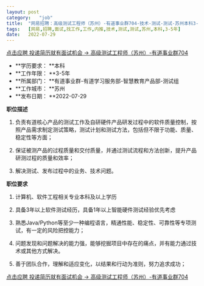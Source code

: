 ```yaml
---
layout:	post
category:	"job"
title:	"网易招聘：高级测试工程师（苏州）-有道事业群704-技术-测试-测试-苏州本科3-5年"
tags:	[网易,招聘,面试,找工作,工作,内推,技术,测试,测试,苏州,本科,3-5年]
date:	2022-07-29
---
```


[点击应聘 投递简历就有面试机会 ->  高级测试工程师（苏州）-有道事业群704](http://mobile.bole.netease.com/bole/boleDetail?id=41928&employeeId=346f03c3cda5f04c&key=all)



- **学历要求： **本科
- **工作年限： **3-5年
- **所属部门： **有道事业群-有道学习服务部-智慧教育产品部-测试组
- **工作城市： **苏州
- **发布日期： **2022-07-29



**职位描述**

1. 负责有道核心产品的测试工作及自研硬件产品研发过程中的软件质量控制，按照产品需求制定测试策略，测试计划和测试方法，包括但不限于功能、质量、稳定性等方面；

2. 保证被测产品的过程质量和交付质量，并通过测试流程和方法创新，提升产品研测过程的质量和效率；

3. 解决测试、发布过程中的业务、技术问题。



**职位要求**

1. 计算机、软件工程相关专业本科及以上学历

2. 具备3年以上软件测试经历，具备1年以上智能硬件测试经验优先考虑 

3. 熟悉Java/Python等至少一种编程语言，精通性能、稳定性、可靠性等专项测试，有一定的风险把控能力；

4. 问题发现和问题解决的能力强，能够挖掘项目中存在的痛点，并有能力通过技术或其他方式解决。

5. 善于团队合作，理解和适应变化，以结果和行动为准则，努力追求成功；



[点击应聘 投递简历就有面试机会 ->  高级测试工程师（苏州）-有道事业群704](http://mobile.bole.netease.com/bole/boleDetail?id=41928&employeeId=346f03c3cda5f04c&key=all)